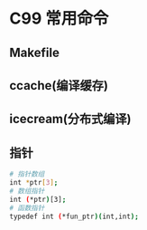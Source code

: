 # C99 常用命令

## Makefile

## ccache(编译缓存)

## icecream(分布式编译)

## 指针
```bash
# 指针数组
int *ptr[3];
# 数组指针
int (*ptr)[3];
# 函数指针
typedef int (*fun_ptr)(int,int);
```
